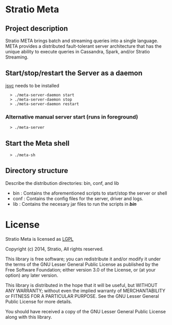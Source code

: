 # Stratio Meta #

## Project description ##

Stratio META brings batch and streaming queries into a single language. META provides a distributed fault-tolerant server architecture that has the unique ability to execute queries in Cassandra, Spark, and/or Stratio Streaming.



## Start/stop/restart the Server as a daemon ##
[jsvc](http://commons.apache.org/proper/commons-daemon/jsvc.html) needs to be installed 

```
  > ./meta-server-daemon start
  > ./meta-server-daemon stop
  > ./meta-server-daemon restart
```


### Alternative manual server start (runs in foreground) ###

```
  > ./meta-server
```

## Start the Meta shell ##

```
  > ./meta-sh
```

## Directory structure ##

Describe the distribution directories: bin, conf, and lib
  * bin : Contains the aforementioned scripts to start/stop the server or shell
  * conf : Contains the config files for the server, driver and logs.
  * lib : Contains the necesary jar files to run the scripts in ***bin***

# License #

Stratio Meta is licensed as [LGPL](https://www.gnu.org/licenses/gpl-howto.html)

Copyright (c) 2014, Stratio, All rights reserved.

This library is free software; you can redistribute it and/or
modify it under the terms of the GNU Lesser General Public
License as published by the Free Software Foundation; either
version 3.0 of the License, or (at your option) any later version.

This library is distributed in the hope that it will be useful,
but WITHOUT ANY WARRANTY; without even the implied warranty of
MERCHANTABILITY or FITNESS FOR A PARTICULAR PURPOSE.  See the GNU
Lesser General Public License for more details.

You should have received a copy of the GNU Lesser General Public
License along with this library.
